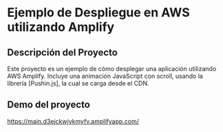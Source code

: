 # Ejemplo de Despliegue en AWS utilizando Amplify

## Descripción del Proyecto
Este proyecto es un ejemplo de cómo desplegar una aplicación utilizando AWS Amplify. Incluye una animación JavaScript con scroll, usando la librería [Pushin.js], la cual se carga desde el CDN.

## Demo del proyecto
https://main.d3ejckwjykmyfv.amplifyapp.com/
